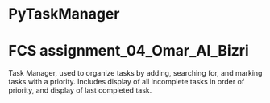 # PyTaskManager
# FCS assignment_04_Omar_Al_Bizri

Task Manager, used to organize tasks by adding, searching for, and marking tasks with a priority.
Includes display of all incomplete tasks in order of priority, and display of last completed task.
